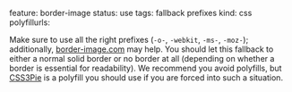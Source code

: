 feature: border-image
status: use
tags: fallback prefixes
kind: css
polyfillurls:

Make sure to use all the right prefixes (`-o-`, `-webkit`, `-ms-`, `-moz-`); additionally, [border-image.com](http://border-image.com/) may help. You should let this fallback to either a normal solid border or no border at all (depending on whether a border is essential for readability). We recommend you avoid polyfills, but [CSS3Pie](http://css3pie.com) is a polyfill you should use if you are forced into such a situation. 
